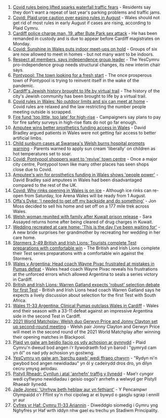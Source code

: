 1. [Covid rules being lifted sparks waterfall traffic fears](https://www.bbc.co.uk/news/uk-wales-57866005) - Residents say they don't want a repeat of last year's parking problems and traffic jams.
2. [Covid: Plaid urge caution over easing rules in August](https://www.bbc.co.uk/news/uk-wales-57873174) - Wales should not get rid of most rules in early August if cases are rising, according to Plaid Cymru.
3. [Cardiff police charge man, 19, after Bute Park sex attack](https://www.bbc.co.uk/news/uk-wales-57873343) - He has been remanded in custody and is due to appear before Cardiff magistrates on Monday.
4. [Covid: Sunshine in Wales puts indoor meet-ups on hold](https://www.bbc.co.uk/news/uk-wales-57875082) - Groups of six are now allowed to meet in homes - but not many want to be indoors.
5. [Respect all members, says independence group leader](https://www.bbc.co.uk/news/uk-wales-politics-57873337) - The YesCymru pro-independence group needs structural changes, its new interim chair says.
6. [Pontypool: The town looking for a fresh start](https://www.bbc.co.uk/news/uk-wales-57809563) - The once prosperous town of Pontypool is trying to reinvent itself in the wake of the pandemic.
7. [Cardiff's Jewish history brought to life by virtual trail](https://www.bbc.co.uk/news/uk-wales-57826282) - The history of the city's Jewish community has been brought to life by a virtual trail.
8. [Covid rules in Wales: No outdoor limits and six can meet at home](https://www.bbc.co.uk/news/uk-wales-57866006) - Covid rules are relaxed and the law restricting the number people meeting outside is scrapped.
9. [Fire fund 'too little, too late' for high-rise](https://www.bbc.co.uk/news/uk-wales-57866470) - Campaigners say plans to pay for fire safety surveys in high-rise flats do not go far enough.
10. [Amputee wins better prosthetics funding access in Wales](https://www.bbc.co.uk/news/uk-wales-54840455) - David Bradley argued patients in Wales were not getting fair access to better artificial limbs.
11. [Child sunburn cases at Swansea's Welsh burns hospital prompts warning](https://www.bbc.co.uk/news/uk-wales-57866642) - Parents warned to apply sun cream 'liberally' on children as hot temperatures set to soar.
12. [Covid: Pontypool shoppers want to 'revive' town centre](https://www.bbc.co.uk/news/uk-wales-57870128) - Once a major city centre, Pontypool town like many other places has seen shops close due to Covid.
13. [Amputee's win for prosthetics funding in Wales shows 'people power'](https://www.bbc.co.uk/news/uk-wales-57866765) - David Bradley said amputees in Wales had been disadvantaged compared to the rest of the UK.
14. [Covid: Why rinks opening in Wales is on ice](https://www.bbc.co.uk/news/uk-wales-57866643) - Although ice rinks can re-open from Saturday, Ice Arena Wales will be ready from 1 August.
15. [Offa's Dyke: 'I needed to get off my backside and do something'](https://www.bbc.co.uk/news/uk-wales-57854826) - Jon Moss decided to sell his home and set off on a 177 mile trek across Wales.
16. [Welsh woman reunited with family after Kuwait prison release](https://www.bbc.co.uk/news/uk-wales-57855353) - Sara Assayed returns home after being cleared of drug charges in Kuwait.
17. [Wedding recreated at care home: 'This is the day I've been waiting for'](https://www.bbc.co.uk/news/uk-wales-57846759) - A new bride surprises her grandmother by recreating her wedding in her care home.
18. [Stormers 3-49 British and Irish Lions: Tourists complete Test preparations with comfortable win](https://www.bbc.co.uk/sport/rugby-union/57874651) - The British and Irish Lions complete their Test series preparations with a comfortable win against the Stormers.
19. [Wales v Argentina: Head coach Wayne Pivac frustrated at mistakes in Pumas defeat](https://www.bbc.co.uk/sport/rugby-union/57875845) - Wales head coach Wayne Pivac reveals his frustrations at the unforced errors which allowed Argentina to seals a series victory in Cardiff.
20. [British and Irish Lions: Warren Gatland expects 'robust' selection debate for first Test](https://www.bbc.co.uk/sport/rugby-union/57874720) - British and Irish Lions head coach Warren Gatland says he expects a lively discussion about selection for the first Test with South Africa.
21. [Wales 11-33 Argentina: Clinical Pumas outclass Wales in Cardiff](https://www.bbc.co.uk/sport/rugby-union/57861293) - Wales end their season with a 33-11 defeat against an impressive Argentina side in the second Test in Cardiff.
22. [2021 World Matchplay: Welsh duo Gerwyn Price and Jonny Clayton set up second-round meeting](https://www.bbc.co.uk/sport/darts/57879378) - Welsh pair Jonny Clayton and Gerwyn Price will meet in the second round of the 2021 World Matchplay after winning their opening matches in Blackpool.
23. [Plaid yn galw am beidio llacio os ydy achosion ar gynnydd](https://www.bbc.co.uk/newyddion/57872905) - Plaid Cymru'n dweud bod angen i'r llywodraeth fod yn barod i "gymryd cam yn ôl" os nad ydy achosion yn gostwng.
24. [YesCymru yn galw am 'barchu pawb' wedi ffraeo chwyrn](https://www.bbc.co.uk/newyddion/57870187) - "Rydyn ni'n gwybod bod angen newidiadau" yn ôl y cadeirydd dros dro, yn dilyn cecru ymysg aelodau.
25. [Pistyll Rheadr: Cynllun i atal 'anrhefn' traffig y llynedd](https://www.bbc.co.uk/newyddion/57862930) - Mae'r cyngor wedi cyflwyno newidiadau i geisio osgoi'r anrhefn a welwyd ger Pistyll Rhaeadr llynedd.
26. [Jade Jones: 'Unrhyw beth heblaw aur yn fethiant'](https://www.bbc.co.uk/newyddion/57835165) - Y Pencampwr Olympaidd o'r Fflint sy'n rhoi cipolwg ar ei bywyd o gasglu sgrap i ennill yr aur
27. [Cyfres yr Haf: Cymru 11-33 Ariannin](https://www.bbc.co.uk/newyddion/57873794) - Diweddglo siomedig i Gymru yng Nghyfres yr Haf wrth iddyn nhw gael eu trechu yn Stadiwm Principality.
